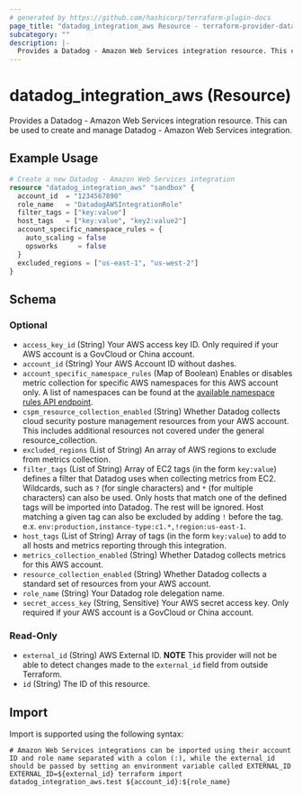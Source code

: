```yaml
---
# generated by https://github.com/hashicorp/terraform-plugin-docs
page_title: "datadog_integration_aws Resource - terraform-provider-datadog"
subcategory: ""
description: |-
  Provides a Datadog - Amazon Web Services integration resource. This can be used to create and manage Datadog - Amazon Web Services integration.
---
```


# datadog_integration_aws (Resource)

Provides a Datadog - Amazon Web Services integration resource. This can be used to create and manage Datadog - Amazon Web Services integration.

## Example Usage

```terraform
# Create a new Datadog - Amazon Web Services integration
resource "datadog_integration_aws" "sandbox" {
  account_id  = "1234567890"
  role_name   = "DatadogAWSIntegrationRole"
  filter_tags = ["key:value"]
  host_tags   = ["key:value", "key2:value2"]
  account_specific_namespace_rules = {
    auto_scaling = false
    opsworks     = false
  }
  excluded_regions = ["us-east-1", "us-west-2"]
}
```

<!-- schema generated by tfplugindocs -->
## Schema

### Optional

- `access_key_id` (String) Your AWS access key ID. Only required if your AWS account is a GovCloud or China account.
- `account_id` (String) Your AWS Account ID without dashes.
- `account_specific_namespace_rules` (Map of Boolean) Enables or disables metric collection for specific AWS namespaces for this AWS account only. A list of namespaces can be found at the [available namespace rules API endpoint](https://docs.datadoghq.com/api/v1/aws-integration/#list-namespace-rules).
- `cspm_resource_collection_enabled` (String) Whether Datadog collects cloud security posture management resources from your AWS account. This includes additional resources not covered under the general resource_collection.
- `excluded_regions` (List of String) An array of AWS regions to exclude from metrics collection.
- `filter_tags` (List of String) Array of EC2 tags (in the form `key:value`) defines a filter that Datadog uses when collecting metrics from EC2. Wildcards, such as `?` (for single characters) and `*` (for multiple characters) can also be used. Only hosts that match one of the defined tags will be imported into Datadog. The rest will be ignored. Host matching a given tag can also be excluded by adding `!` before the tag. e.x. `env:production,instance-type:c1.*,!region:us-east-1`.
- `host_tags` (List of String) Array of tags (in the form `key:value`) to add to all hosts and metrics reporting through this integration.
- `metrics_collection_enabled` (String) Whether Datadog collects metrics for this AWS account.
- `resource_collection_enabled` (String) Whether Datadog collects a standard set of resources from your AWS account.
- `role_name` (String) Your Datadog role delegation name.
- `secret_access_key` (String, Sensitive) Your AWS secret access key. Only required if your AWS account is a GovCloud or China account.

### Read-Only

- `external_id` (String) AWS External ID. **NOTE** This provider will not be able to detect changes made to the `external_id` field from outside Terraform.
- `id` (String) The ID of this resource.

## Import

Import is supported using the following syntax:

```shell
# Amazon Web Services integrations can be imported using their account ID and role name separated with a colon (:), while the external_id should be passed by setting an environment variable called EXTERNAL_ID
EXTERNAL_ID=${external_id} terraform import datadog_integration_aws.test ${account_id}:${role_name}
```
